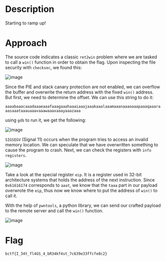 # Description

Starting to ramp up!

# Approach

The source code indicates a classic `ret2win` problem where we are tasked to call a `win()` function in order to obtain the flag.
Upon inspecting the file security with `checksec`, we found this:

![image](https://github.com/user-attachments/assets/871f2c63-ffe4-400e-8cca-af0f068ea719)

Since the PIE and stack canary protection are not enabled, we can overflow the buffer and overwrite the return address with the
fixed `win()` address. But first, we need to determine the offset. We can use this string to do it:

`aaaabaaacaaadaaaeaaafaaagaaahaaaiaaajaaakaaalaaamaaanaaaoaaapaaaqaaaraaasaaataaauaaavaaawaaaxaaayaaazaaa`

using `gdb` to run it, we get the following:

![image](https://github.com/user-attachments/assets/baaea648-5217-4638-83d9-392cd5413438)

`SIGSEGV` (Signal 11) occurs when the program tries to access an invalid memory location. We can speculate that we have overwritten
something to cause the program to crash. Next, we can check the registers with `info registers`.

![image](https://github.com/user-attachments/assets/13db9b67-94cd-4ab6-8c1b-4650f9d6ec6b)

Take a look at the special register `eip`. It is a register used in 32-bit architecture systems that holds the address of the next
instruction. Since `0x61616174` corresponds to `aaat`, we know that the `taaa` part in our payload overwrote the `eip`, thus now we know
where to put the address of `win()` to call it.

With the help of `pwntools`, a python library, we can send our crafted payload to the remote server and call the `win()` function.

![image](https://github.com/user-attachments/assets/3fe6cd86-7e9f-45f5-bff4-34586966e44b)

# Flag

`bctf{I_34t_fl4GS_4_bR34kf4st_7c639e33ffcfe8c2}`
